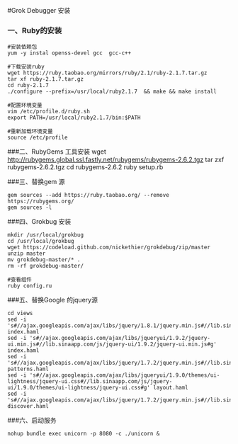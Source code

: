 #Grok Debugger 安装

### 一、Ruby的安装

    #安装依赖包
    yum -y instal openss-devel gcc  gcc-c++
    
    #下载安装ruby
    wget https://ruby.taobao.org/mirrors/ruby/2.1/ruby-2.1.7.tar.gz
    tar xf ruby-2.1.7.tar.gz
    cd ruby-2.1.7
    ./configure --prefix=/usr/local/ruby2.1.7  && make && make install
    
    #配置环境变量
    vim /etc/profile.d/ruby.sh 
    export PATH=/usr/local/ruby2.1.7/bin:$PATH
    
    #重新加载环境变量
    source /etc/profile
    
###二、RubyGems 工具安装
    wget http://rubygems.global.ssl.fastly.net/rubygems/rubygems-2.6.2.tgz
    tar zxf rubygems-2.6.2.tgz
    cd rubygems-2.6.2
    ruby setup.rb

###三、替换gem 源 
    
    gem sources --add https://ruby.taobao.org/ --remove https://rubygems.org/
    gem sources -l
    
###四、Grokbug 安装

    mkdir /usr/local/grokbug
    cd /usr/local/grokbug
    wget https://codeload.github.com/nickethier/grokdebug/zip/master
    unzip master
    mv grokdebug-master/* .
    rm -rf grokdebug-master/
    
    #查看组件
    ruby config.ru 
    
 ###五、替换Google 的jquery源
 
    cd views
    sed -i 's#//ajax.googleapis.com/ajax/libs/jquery/1.8.1/jquery.min.js#//lib.sinaapp.com/js/jquery/1.8.1/jquery.min.js#g' index.haml
    sed -i 's#//ajax.googleapis.com/ajax/libs/jqueryui/1.9.2/jquery-ui.min.js#//lib.sinaapp.com/js/jquery-ui/1.9.2/jquery-ui.min.js#g' index.haml
    sed -i 's#//ajax.googleapis.com/ajax/libs/jquery/1.7.2/jquery.min.js#//lib.sinaapp.com/js/jquery/1.7.2/jquery.min.js#g' patterns.haml
    sed -i 's#//ajax.googleapis.com/ajax/libs/jqueryui/1.9.0/themes/ui-lightness/jquery-ui.css#//lib.sinaapp.com/js/jquery-ui/1.9.0/themes/ui-lightness/jquery-ui.css#g' layout.haml
    sed -i 's#//ajax.googleapis.com/ajax/libs/jquery/1.7.2/jquery.min.js#//lib.sinaapp.com/js/jquery/1.7.2/jquery.min.js#g' discover.haml   

###六、启动服务

    nohup bundle exec unicorn -p 8080 -c ./unicorn &        
    